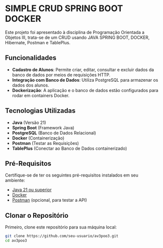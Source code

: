 # SIMPLE CRUD SPRING BOOT DOCKER

Este projeto foi apresentado à disciplina de Programação Orientada a Objetos III, trata-se de um CRUD usando JAVA SPRING BOOT, DOCKER, Hibernate, Postman e TablePlus.

## Funcionalidades

- **Cadastro de Alunos**: Permite criar, editar, consultar e excluir dados da banco de dados por meios de requisições HTTP.
- **Integração com Banco de Dados**: Utiliza PostgreSQL para armazenar os dados dos alunos.
- **Dockerização**: A aplicação e o banco de dados estão configurados para rodar em containers Docker.

## Tecnologias Utilizadas

- **Java** (Versão 21)
- **Spring Boot** (Framework Java)
- **PostgreSQL** (Banco de Dados Relacional)
- **Docker** (Containerização)
- **Postman** (Testar as Requisições)
- **TablePlus** (Conectar ao Banco de Dados containerizado)

## Pré-Requisitos

Certifique-se de ter os seguintes pré-requisitos instalados em seu ambiente:

- [Java 21 ou superior](https://adoptium.net/)
- [Docker](https://www.docker.com/get-started)
- [Postman](https://www.postman.com/) (opcional, para testar a API)


## Clonar o Repositório

Primeiro, clone este repositório para sua máquina local:

```bash
git clone https://github.com/seu-usuario/av3poo3.git
cd av3poo3


